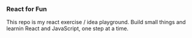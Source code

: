 ### React for Fun 

This repo is my react exercise / idea playground. Build small things and learnin React and JavaScript, one step at a time. 